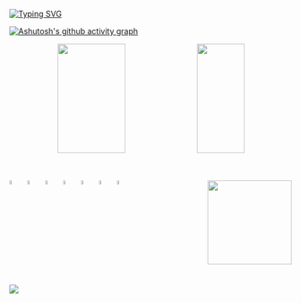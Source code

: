 [![Typing SVG](https://readme-typing-svg.herokuapp.com/?color=fff&size=35&center=true&vCenter=true&width=1000&lines=Qué+mirás,+bobo?;-+MESSI,+Lionel)](https://git.io/typing-svg)

[![Ashutosh's github activity graph](https://github-readme-activity-graph.cyclic.app/graph?username=daguettimat&bg_color=0d1117&color=057ac2&line=0165f0&point=417e87&area_color=696969&area=true&hide_border=true)](https://github.com/ashutosh00710/github-readme-activity-graph)

<div align="center">  
  <img width="49%" height="195px" src="https://github-readme-stats.vercel.app/api?username=daguettimat&show_icons=true&count_private=true&hide_border=true&theme=transparent" /> 
  <img width="41%" height="195px" src="https://github-readme-stats.vercel.app/api/top-langs/?username=daguettimat&layout=compact&hide_border=true&theme=transparent" />
</div>

##

<div><br>
  <img align="center" width="4%" src="https://cdn.jsdelivr.net/gh/devicons/devicon/icons/csharp/csharp-original.svg">&nbsp;&nbsp;
  <img align="center" width="4%" src="https://cdn.jsdelivr.net/gh/devicons/devicon/icons/dotnetcore/dotnetcore-original.svg">&nbsp;&nbsp;
  <img align="center" width="4%" src="https://cdn.jsdelivr.net/gh/devicons/devicon/icons/php/php-plain.svg">&nbsp;&nbsp;
  <img align="center" width="4%" src="https://cdn.jsdelivr.net/gh/devicons/devicon/icons/java/java-original.svg">&nbsp;&nbsp;
  <img align="center" width="4%" src="https://cdn.jsdelivr.net/gh/devicons/devicon/icons/html5/html5-original.svg">&nbsp;&nbsp;
  <img align="center" width="4%" src="https://cdn.jsdelivr.net/gh/devicons/devicon/icons/css3/css3-original.svg">&nbsp;&nbsp;
  <img align="center" width="4%" src="https://cdn.jsdelivr.net/gh/devicons/devicon/icons/git/git-original.svg">&nbsp;&nbsp;
  <img align="right" height="150" src="https://media.tenor.com/9ItR8nSuxE0AAAAC/thumbs-up-computer.gif">
</div>

##

<a href="https://www.youtube.com/watch?v=dQw4w9WgXcQ" target="_blank"><img src="https://img.shields.io/badge/YouTube-FF0000?style=for-the-badge&logo=youtube&logoColor=white" target="_blank"></a>
